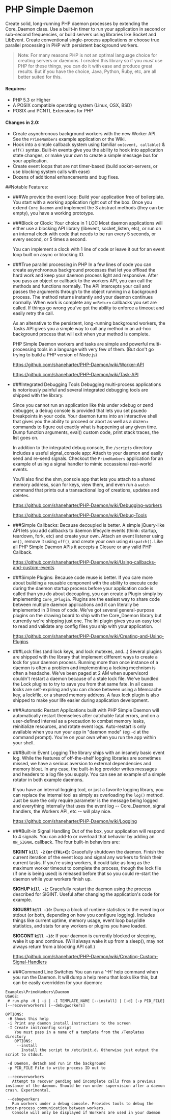 # PHP Simple Daemon #

Create solid, long-running PHP daemon processes by extending the Core_Daemon class. Use a built-in timer to run your application in second or sub-second frequencies, or build servers using libraries like Socket and LibEvent. Create conventional single-process applications or choose true parallel processing in PHP with persistent background workers.

> Note: For many reasons PHP is not an optimal language choice for creating servers or daemons. I created this library so if you *must* use PHP for these things, you can do it with ease and produce great results. But if you have the choice, Java, Python, Ruby, etc, are all better suited for this. 

#### Requires: ###
* PHP 5.3 or Higher
* A POSIX compatible operating system (Linux, OSX, BSD)
* POSIX and PCNTL Extensions for PHP
 
#### Changes in 2.0:
* Create asynchronous background workers with the new Worker API. See the `PrimeNumbers` example application or the Wiki.
* Hook into a simple callback system using familiar `on(event, callable)` & `off()` syntax. Built-in events give you the ability to hook into application state changes, or make your own to create a simple message bus for your application.
* Create event loops that are not timer-based (build socket-servers, or use blocking system calls with ease)
* Dozens of additional enhancements and bug fixes.

##Notable Features: 

* ###We provide the event loop: Build your application free of boilerplate.
You start with a working application right out of the box. Once you extend `Core_Daemon` and implement the 3 abstract methods (they can be empty), you have a working prototype. 

* ###Block or Clock: Your choice in 1 LOC
Most daemon applications will either use a blocking API library (libevent, socket_listen, etc), or run on an internal clock with code that needs to be run every 5 seconds, or every second, or 5 times a second. 

  You can implement a clock with 1 line of code or leave it out for an event loop built on async or blocking IO.
  

* ###True parallel processing in PHP 
In a few lines of code you can create asynchronous background processes that let you offload the hard work and keep your daemon process light and responsive. After you pass an object or callback to the workers API, you can call the methods and functions normally. The API intercepts your call and passes the arguments through to the object running in a background process. The method returns instantly and your daemon continues normally.  When work is complete any `onReturn` callbacks you set are called. If things go wrong you've got the ability to enforce a timeout and easily retry the call. 

  As an altenative to the persistent, long-running background workers, the Tasks API gives you a simple way to call any method in an ad-hoc background process that will exit when your method is complete. 

  PHP Simple Daemon workers and tasks are simple and powerful multi-processing tools in a language with very few of them. (But don't go trying to build a PHP version of Node.js)

  https://github.com/shaneharter/PHP-Daemon/wiki/Worker-API
  
  https://github.com/shaneharter/PHP-Daemon/wiki/Task-API

* ###Integrated Debugging Tools
Debugging multi-process applications is notoriously painful and several integrated debugging tools are shipped with the library. 

  Since you cannot run an application like this under xdebug or zend debugger, a debug console is provided that lets you set psuedo breakpoints in your code. Your daemon turns into an interactive shell that gives you the ability to proceed or abort as well as a dozen+ commands to figure out exactly what is happening at any given time. Dump function arguments, eval() custom code, print stack traces, the list goes on. 
  
  In addition to the integrated debug console, the `/scripts` directory includes a useful signal_console app: Attach to your daemon and easily send and re-send signals. Checkout the `PrimeNumbers` application for an example of using a signal handler to mimic occassional real-world events. 

  You'll also find the shm_console app that lets you attach to a shared memory address, scan for keys, view them, and even run a `watch` command that prints out a transactional log of creations, updates and deletes.
  
  https://github.com/shaneharter/PHP-Daemon/wiki/Debugging-workers
  
  https://github.com/shaneharter/PHP-Daemon/wiki/Debug-Tools
  
* ###Simple Callbacks: Because decoupled is better.
A simple jQuery-like API lets you add callbacks to daemon lifecycle events (think: startup, teardown, fork, etc) and create your own. Attach an event listener using `on()`, remove it using `off()`, and create your own using `dispatch()`. Like all PHP Simple Daemon APIs it accepts a Closure or any valid PHP Callback. 

  https://github.com/shaneharter/PHP-Daemon/wiki/Using-callbacks-and-custom-events

* ###Simple Plugins: Because code reuse is better.
If you care more about building a reusable component with the ability to execute code during the daemon startup process before your application code is called than you do about decoupling, you can create a Plugin simply by implementing `Core_IPlugin`. Plugins are the easiest way to share code between multiple daemon applications and it can literally be implemented in 3 lines of code. We've got several general-purpose plugins on the drawing board to ship with the Core_Daemon library but currently we're shipping just one. The Ini plugin gives you an easy tool to read and validate any config files you ship with your application.

  https://github.com/shaneharter/PHP-Daemon/wiki/Creating-and-Using-Plugins

* ###Lock files (and lock keys, and lock mutexes, and...)
Several plugins are shipped with the library that implement different ways to create a lock for your daemon process. Running more than once instance of a daemon is often a problem and implementing a locking mechnism is often a headache. We've been paged at 2 AM when supervisord couldn't restart a daemon because of a stale lock file. We've bundled the Lock plugins to try to save you from that same fate. In all cases locks are self-expiring and you can chose between using a Memcache key, a lockfile, or a shared memory address. A faux lock plugin is also shipped to make your life easier during application development. 

* ###Automatic Restart
Applications built with PHP Simple Daemon will automatically restart themselves after catchable fatal errors, and on a user-defined interval as a precaution to combat memory leaks, reinitialize resources, and rotate event logs. Auto-restart is only available when you run your app in "daemon mode" (eg `-d` at the command prompt). You're on your own when you run the app within your shell. 

* ###Built-in Event Logging
The library ships with an insanely basic event log. While the features of off-the-shelf logging libraries are sometimes missed, we have a serious aversion to external dependencies and memory bloat. In any case, the built-in log provider writes messages and headers to a log file you supply. You can see an example of a simple rotator in both example daemons. 

  If you have an internal logging tool, or just a favorite logging library, you can replace the internal tool as simply as overloading the `log()` method. Just be sure the only require parameter is the message being logged and everything internally that uses the event log -- Core_Daemon, signal handlers, the Workers API, etc -- will play nice. 

  https://github.com/shaneharter/PHP-Daemon/wiki/Logging

* ###Built-in Signal Handling
Out of the box, your application will respond to 4 signals. You can add-to or overload that behavior by adding an `ON_SIGNAL` callback. The four built-in behaviors are: 
    
    **SIGINT `kill -2` (or `CTRL+C`):**
    Gracefully shutdown the daemon. Finish the current iteration of the event loop and signal any workers to finish their current tasks. If you're using workers, it could take as long as the maximum worker timeout to complete the process, though the lock file (if one is being used) is released before that so you could re-start the daemon while your workers finish up. 

    **SIGHUP `kill -1`:**
    Gracefully restart the daemon using the process described for SIGINT. Useful after changing the application's code for example. 

    **SIGUSR1 `kill -10`:**
    Dump a block of runtime statistics to the event log or stdout (or both, depending on how you configure logging). Includes things like current uptime, memory usage, event loop busy/idle statistics, and stats for any workers or plugins you have loaded. 

    **SIGCONT `kill -18`:**
    If your daemon is currently blocked or sleeping, wake it up and continue. (Will always wake it up from a sleep(), may not always return from a blocking API call.)
 
    https://github.com/shaneharter/PHP-Daemon/wiki/Creating-Custom-Signal-Handlers
 
* ###Command Line Switches
You can run a '-H' help command when you run the Daemon. It will dump a help menu that looks like this, but can be easily overridden for your daemon:

```
Examples\PrimeNumbers\Daemon
USAGE:
 # run.php -H | -i | -I TEMPLATE_NAME [--install] | [-d] [-p PID_FILE] [--recoverworkers] [--debugworkers]
 
OPTIONS:
 -H Shows this help
 -i Print any daemon install instructions to the screen
 -I Create init/config script
    You must pass in a name of a template from the /Templates directory
    OPTIONS:
     --install
       Install the script to /etc/init.d. Otherwise just output the script to stdout.

 -d Daemon, detach and run in the background
 -p PID_FILE File to write process ID out to

 --recoverworkers
   Attempt to recover pending and incomplete calls from a previous instance of the daemon. Should be run under supervision after a daemon crash. Experimental.

 --debugworkers
   Run workers under a debug console. Provides tools to debug the inter-process communication between workers.
   Console will only be displayed if Workers are used in your daemon
```
